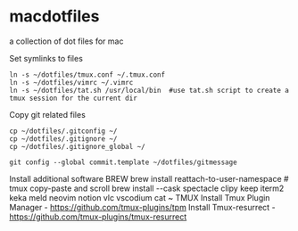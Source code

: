 # macdotfiles
a collection of dot files for mac

Set symlinks to files

    ln -s ~/dotfiles/tmux.conf ~/.tmux.conf
    ln -s ~/dotfiles/vimrc ~/.vimrc
    ln -s ~/dotfiles/tat.sh /usr/local/bin  #use tat.sh script to create a tmux session for the current dir

Copy git related files

    cp ~/dotfiles/.gitconfig ~/
    cp ~/dotfiles/.gitignore ~/
    cp ~/dotfiles/.gitignore_global ~/

    git config --global commit.template ~/dotfiles/gitmessage

Install additional software
BREW 
    brew install reattach-to-user-namespace  # tmux copy-paste and scroll
    brew install --cask spectacle clipy keep iterm2 keka meld neovim notion vlc vscodium
cat ~
TMUX
    Install Tmux Plugin Manager - https://github.com/tmux-plugins/tpm
    Install Tmux-resurrect - https://github.com/tmux-plugins/tmux-resurrect

